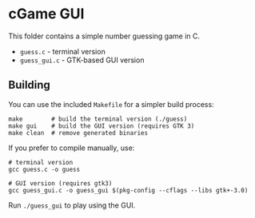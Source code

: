 # cGame GUI

This folder contains a simple number guessing game in C.

- `guess.c` - terminal version
- `guess_gui.c` - GTK-based GUI version

## Building

You can use the included `Makefile` for a simpler build process:

```
make        # build the terminal version (./guess)
make gui    # build the GUI version (requires GTK 3)
make clean  # remove generated binaries
```

If you prefer to compile manually, use:

```
# terminal version
gcc guess.c -o guess

# GUI version (requires gtk3)
gcc guess_gui.c -o guess_gui $(pkg-config --cflags --libs gtk+-3.0)
```

Run `./guess_gui` to play using the GUI.
